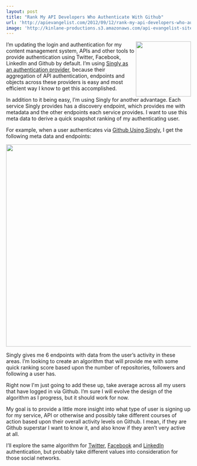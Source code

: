 ```yaml
---
layout: post
title: "Rank My API Developers Who Authenticate With Github"
url: 'http://apievangelist.com/2012/09/12/rank-my-api-developers-who-authenticate-with-github/'
image: 'http://kinlane-productions.s3.amazonaws.com/api-evangelist-site/blog/singly-twitter-linkedin-github-facebook-authentication.png'
---
```


<img class="c1" src="https://s3.amazonaws.com/kinlane-productions/singly/singly-twitter-linkedin-github-facebook-authentication.png" alt="" width="150" align="right" />

I’m updating the login and authentication for my content management system, APIs and other tools to provide authentication using Twitter, Facebook, LinkedIn and Github by default. I’m using [Singly as an authentication provider][1], because their aggregation of API authentication, endpoints and objects across these providers is easy and most efficient way I know to get this accomplished.

In addition to it being easy, I’m using Singly for another advantage. Each service Singly provides has a discovery endpoint, which provides me with metadata and the other endpoints each service provides. I want to use this meta data to derive a quick snapshot ranking of my authenticating user.

For example, when a user authenticates via [Github Using Singly][2], I get the following meta data and endpoints:

<img class="c1" src="https://s3.amazonaws.com/kinlane-productions/singly/Singly-Github-Meta-Endpoints.png" alt="" width="550" />

Singly gives me 6 endpoints with data from the user’s activity in these areas. I’m looking to create an algorithm that will provide me with some quick ranking score based upon the number of repositories, followers and following a user has.

Right now I'm just going to add these up, take average across all my users that have logged in via Github. I’m sure I will evolve the design of the algorithm as I progress, but it should work for now.

My goal is to provide a little more insight into what type of user is signing up for my service, API or otherwise and possibly take different courses of action based upon their overall activity levels on Github. I mean, if they are Github superstar I want to know it, and also know if they aren’t very active at all.

I’ll explore the same algorithm for [Twitter][3], [Facebook][4] and [LinkedIn][5] authentication, but probably take different values into consideration for those social networks.

   [1]: https://singly.com/
   [2]: https://github.com/
   [3]: https://www.singly.com/docs/twitter
   [4]: https://www.singly.com/docs/facebook
   [5]: https://www.singly.com/docs/linkedin
